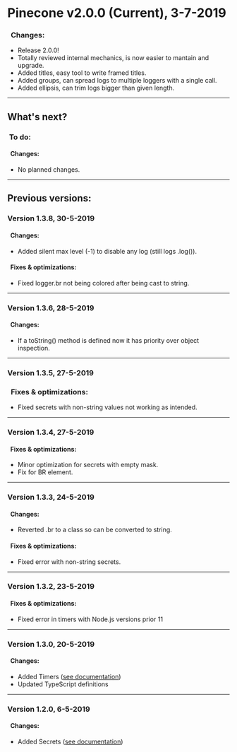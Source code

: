 # <b>Pinecone v2.0.0 (Current), 3-7-2019</b>
### &nbsp;&nbsp;<b>Changes:</b>
* Release 2.0.0!
* Totally reviewed internal mechanics, is now easier to mantain and upgrade.
* Added titles, easy tool to write framed titles.
* Added groups, can spread logs to multiple loggers with a single call.
* Added ellipsis, can trim logs bigger than given length.

---
## <b>What's next?</b>
### &nbsp;<b>To do:</b>
#### &nbsp;&nbsp;<b>Changes:</b>
* No planned changes.

---
## <b>Previous versions:</b>
### Version 1.3.8, 30-5-2019
	
#### &nbsp;&nbsp;<b>Changes:</b>
* Added silent max level (-1) to disable any log (still logs .log()).
#### &nbsp;&nbsp;<b>Fixes & optimizations:</b>
* Fixed logger.br not being colored after being cast to string.
---
### Version 1.3.6, 28-5-2019
	
#### &nbsp;&nbsp;<b>Changes:</b>
* If a toString() method is defined now it has priority over object inspection.

---
### Version 1.3.5, 27-5-2019

### &nbsp;&nbsp;<b>Fixes & optimizations:</b>
* Fixed secrets with non-string values not working as intended.
---
### Version 1.3.4, 27-5-2019

#### &nbsp;&nbsp;<b>Fixes & optimizations:</b>
* Minor optimization for secrets with empty mask.
* Fix for BR element.
---
### Version 1.3.3, 24-5-2019

#### &nbsp;&nbsp;<b>Changes:</b>
* Reverted .br to a class so can be converted to string.
#### &nbsp;&nbsp;<b>Fixes & optimizations:</b>
* Fixed error with non-string secrets.
---
### Version 1.3.2, 23-5-2019

#### &nbsp;&nbsp;<b>Fixes & optimizations:</b>
* Fixed error in timers with Node.js versions prior 11
---
### Version 1.3.0, 20-5-2019
#### &nbsp;&nbsp;<b>Changes:</b>

* Added Timers ([see documentation](https://github.com/LorenzoVernazza/Pinecone/blob/master/README.md#timers))
* Updated TypeScript definitions
---
### Version 1.2.0, 6-5-2019
#### &nbsp;&nbsp;<b>Changes:</b>

* Added Secrets ([see documentation](https://github.com/LorenzoVernazza/Pinecone/blob/master/README.md#secrets))
